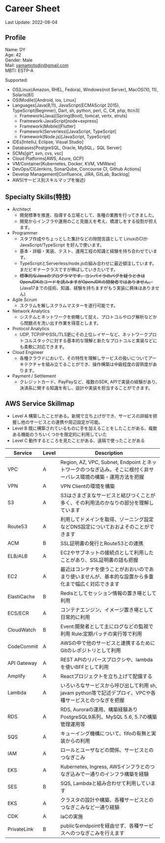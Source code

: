 # Career Sheet
Last Update: 2022-08-04

## Profile
Name: DY  
Age: 42  
Gender: Male  
Mail: yamamotodin@gmail.com  
MBTI: ESTP-A

Supported:
  * OS[Linux(Amazon, RHEL, Fedora), Windows(not Server), MacOS(10, 11), Solaris(8)]
  * OS(Modile)[Android, ios, Linux]
  * Languages[Java(8,11), JavaScript(ECMAScript 2015), TypeScript(Beginner), Dart, sh, python, perl, C, C#, php, ttcn3]
    * Framework(Java)[Spring(Boot), tomcat, vertx, struts]
    * Framework-JavaScript[node+express]
    * Framework(Mobile)[Flutter]
    * Framework(Serverless)[JavaScript, TypeScript]
    * Framework(Node.js)[JavaScript, TypeScript]
  * IDEs[IntelliJ, Eclipse, Visual Studio]
  * Databases[PostgreSQL, Oracle, MySQL，SQL Server]
  * SCMs[git*, svn, cvs, vsc]
  * Cloud Platforms[AWS, Azure, GCP]
  * VM/Container[Kubernetes, Docker, KVM, VMWare]
  * DevOps/CI[Jenkins, SonarQube, Concourse CI, Github Actions]
  * Develop Management[Confluence, JIRA, GitLab, Backlog]
  * AWS(サービス別スキルマップを後述)

## Specialty Skills(特技)
* Architect
  * 開発標準を推進、指導する立場として、各種の業務を行ってきました。
  * 開発からインフラや運用のこと見据えを考え、橋渡しをする役割が担えます。
* Programmer
  * スタブ作成やちょっとした集計などの隙間言語として LinuxのCIかJavaScript/TypeScript を好んで使います。
  * 基本・詳細・実装、テスト、運用工程の知識と経験を持ち合わせています。
  * TypeScriptとServerless/node.jsの組み合わせに最近傾注しています。まだビギナークラスですが伸ばしていきたいです。
  * ~~標準的なJavaのプログラマです、コンパイラのバグを疑うときはOpenJDKのコードを読みますがOpenJDKの開発者ではありません。~~(Java17までの技術、知識、経験を持ちますがもう実装に興味はありません)
* Agile Scrum
  * スクラムを解しスクラムマスターを遂行可能です。
* Network Analytics
  * システムとネットワークを俯瞰して捉え、プロトコルやログ解析などから問題点を洗い出す作業を得意とします。
* Protocol Analytics
  * UDP, TCP/IPやSSL/TLS更にその上位レイヤーなど、ネットワークプロトコルスタックに対する基本的な理解と新たなプロトコルと実装などにも柔軟に対応できます。
* Cloud Engineer
  * 各種クラウドにおいて、その特性を理解しサービスの扱いについてアーキテクチャを組み立てることができ、操作構築は中級程度の習熟度があります。
* Payment / Settlement
  * クレジットカード、PayPayなど、複数のSDK, APIで実装の経験があり、決済系に関する知識を有し、設計や実装を担当することができます。

## AWS Service Skillmap
* Level A 構築したことがある。新規で立ち上げができ、サービスの詳細を把握し他のサービスとの連携や周辺設定が可能。
* Level B 既に構築されているものに手を加えることをしたことがある、複数ある機能のうちいくつかを限定的に利用していた
* Level C 動作するところを見たことがある、遠隔で使ったことがある

|Service  |Level | Description                                                               |
|---|--|---------------------------------------------------------------------------|
|VPC  |A | Region, AZ, VPC, Subnet, Endpoint とネットワークのつなぎ込み。そこに根付く非サーバレス環境の構築・運用方法を把握 |
|VPN | A | VPN Clientの環境を構築                                                          |
|S3  |A | S3はさまざまなサービスと結びつくことが多く、その利用法のかなりの部分を理解しています                               |
|Route53  |A  | 利用してドメインを取得、ゾーニング設定などDNS設定についておおよそのことができます                                            |
|ACM | B | SSL証明書の発行とRoute53との連携                                                     |
|ELB/ALB  | A | EC2やサブネットの接続点として利用したことがあり、SSL証明書の話も把握                                     |6  |
|EC2  |A | 最近はコンテナを使うことがおおいのであまり使いませんが、基本的な設置から多重化まで幅広く対応できます                        |
|ElastiCache  |B | Redisとしてセッション情報の置き場として利用                                                  |
|ECS/ECR  |A | コンテナエンジン、イメージ置き場として日常的に利用                                                 |
|CloudWatch  |B | Event:開発者として主にログなどの監視で利用 Rule:定期バッチの実行等で利用                                |
|CodeCommit  |A | AWSの中で他のサービスと連携するためにGitのレポジトリとして利用                                        |
|API Gateway  |A | REST APIのリバースプロクシや、lambdaを使いBFFとして利用                                      |
|Amplify  | A | Reactプロジェクトを立ち上げて配備する                                                     |
|Lambda | A | いろいろなサービスから呼び出して利用 sh, javam python等で記述デプロイ、VPCや各種サービスとのつなぎを把握            |
|RDS | A | RDS, Auroraの運用、構築経験あり PostgreSQL9系列、MySQL 5.6, 5.7の構築管理運用等                |
|SQS | A | キューイング機構について、fifoの有無と実装からの利用                                              |
|IAM | A | ロールとユーザなどの関係、サービスとのつなぎこみ                                                  |
|EKS | A | Kubernetes, Ingress, AWSインフラとのつなぎ込みで一通りのインフラ構築を経験                         |
|SES | B | SQS, Lambdaと組み合わせて利用しています                                                 |
|EKS | A | クラスタの設計や構築、各種サービスとのつなぎこみなど一通り経験                                           |
|CDK | A | IaCの実施                                           |
|PrivateLink | B | publicなendpointを経由せず、各種サービスへのつなぎこみを行えます                                   |
